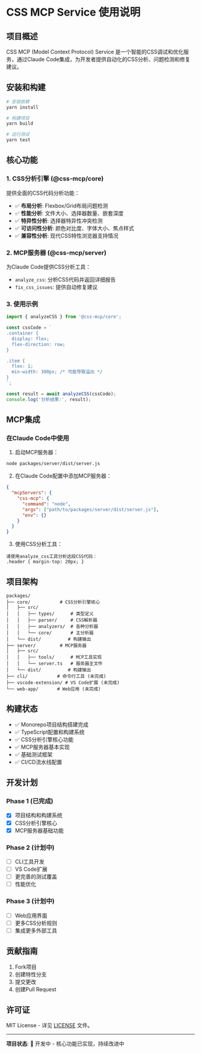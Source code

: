 # CSS MCP Service 使用说明

## 项目概述

CSS MCP (Model Context Protocol) Service 是一个智能的CSS调试和优化服务，通过Claude Code集成，为开发者提供自动化的CSS分析、问题检测和修复建议。

## 安装和构建

```bash
# 安装依赖
yarn install

# 构建项目
yarn build

# 运行测试
yarn test
```

## 核心功能

### 1. CSS分析引擎 (@css-mcp/core)

提供全面的CSS代码分析功能：

- ✅ **布局分析**: Flexbox/Grid布局问题检测
- ✅ **性能分析**: 文件大小、选择器数量、嵌套深度
- ✅ **特异性分析**: 选择器特异性冲突检测
- ✅ **可访问性分析**: 颜色对比度、字体大小、焦点样式
- ✅ **兼容性分析**: 现代CSS特性浏览器支持情况

### 2. MCP服务器 (@css-mcp/server)

为Claude Code提供CSS分析工具：

- `analyze_css`: 分析CSS代码并返回详细报告
- `fix_css_issues`: 提供自动修复建议

### 3. 使用示例

```javascript
import { analyzeCSS } from '@css-mcp/core';

const cssCode = `
.container {
  display: flex;
  flex-direction: row;
}

.item {
  flex: 1;
  min-width: 300px; /* 可能导致溢出 */
}
`;

const result = await analyzeCSS(cssCode);
console.log('分析结果:', result);
```

## MCP集成

### 在Claude Code中使用

1. 启动MCP服务器：
```bash
node packages/server/dist/server.js
```

2. 在Claude Code配置中添加MCP服务器：
```json
{
  "mcpServers": {
    "css-mcp": {
      "command": "node",
      "args": ["path/to/packages/server/dist/server.js"],
      "env": {}
    }
  }
}
```

3. 使用CSS分析工具：
```
请使用analyze_css工具分析这段CSS代码：
.header { margin-top: 20px; }
```

## 项目架构

```
packages/
├── core/           # CSS分析引擎核心
│   ├── src/
│   │   ├── types/      # 类型定义
│   │   ├── parser/     # CSS解析器
│   │   ├── analyzers/  # 各种分析器
│   │   └── core/       # 主分析器
│   └── dist/          # 构建输出
├── server/         # MCP服务器
│   ├── src/
│   │   ├── tools/      # MCP工具实现
│   │   └── server.ts   # 服务器主文件
│   └── dist/          # 构建输出
├── cli/           # 命令行工具 (未完成)
├── vscode-extension/ # VS Code扩展 (未完成)
└── web-app/       # Web应用 (未完成)
```

## 构建状态

- ✅ Monorepo项目结构搭建完成
- ✅ TypeScript配置和构建系统
- ✅ CSS分析引擎核心功能
- ✅ MCP服务器基本实现
- ✅ 基础测试框架
- ✅ CI/CD流水线配置

## 开发计划

### Phase 1 (已完成)
- [x] 项目结构和构建系统
- [x] CSS分析引擎核心
- [x] MCP服务器基础功能

### Phase 2 (计划中)
- [ ] CLI工具开发
- [ ] VS Code扩展
- [ ] 更完善的测试覆盖
- [ ] 性能优化

### Phase 3 (计划中)
- [ ] Web应用界面
- [ ] 更多CSS分析规则
- [ ] 集成更多外部工具

## 贡献指南

1. Fork项目
2. 创建特性分支
3. 提交更改
4. 创建Pull Request

## 许可证

MIT License - 详见 [LICENSE](./LICENSE) 文件。

---

**项目状态**: 🚧 开发中 - 核心功能已实现，持续改进中